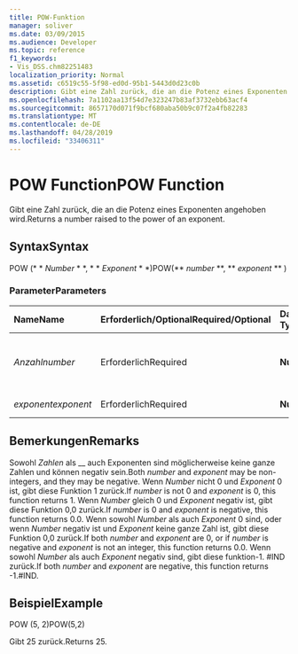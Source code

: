 ```yaml
---
title: POW-Funktion
manager: soliver
ms.date: 03/09/2015
ms.audience: Developer
ms.topic: reference
f1_keywords:
- Vis_DSS.chm82251483
localization_priority: Normal
ms.assetid: c6519c55-5f98-ed0d-95b1-5443d0d23c0b
description: Gibt eine Zahl zurück, die an die Potenz eines Exponenten angehoben wird.
ms.openlocfilehash: 7a1102aa13f54d7e323247b83af3732ebb63acf4
ms.sourcegitcommit: 8657170d071f9bcf680aba50b9c07f2a4fb82283
ms.translationtype: MT
ms.contentlocale: de-DE
ms.lasthandoff: 04/28/2019
ms.locfileid: "33406311"
---
```

# <a name="pow-function"></a><span data-ttu-id="e8518-103">POW Function</span><span class="sxs-lookup"><span data-stu-id="e8518-103">POW Function</span></span>

<span data-ttu-id="e8518-104">Gibt eine Zahl zurück, die an die Potenz eines Exponenten angehoben wird.</span><span class="sxs-lookup"><span data-stu-id="e8518-104">Returns a number raised to the power of an exponent.</span></span>
  
## <a name="syntax"></a><span data-ttu-id="e8518-105">Syntax</span><span class="sxs-lookup"><span data-stu-id="e8518-105">Syntax</span></span>

<span data-ttu-id="e8518-106">POW (\* \* *Number* \* \*, \* \* *Exponent* \* \*)</span><span class="sxs-lookup"><span data-stu-id="e8518-106">POW(\*\* *number* \*\*, \*\* *exponent* \*\* )</span></span> 
  
### <a name="parameters"></a><span data-ttu-id="e8518-107">Parameter</span><span class="sxs-lookup"><span data-stu-id="e8518-107">Parameters</span></span>

|<span data-ttu-id="e8518-108">**Name**</span><span class="sxs-lookup"><span data-stu-id="e8518-108">**Name**</span></span>|<span data-ttu-id="e8518-109">**Erforderlich/Optional**</span><span class="sxs-lookup"><span data-stu-id="e8518-109">**Required/Optional**</span></span>|<span data-ttu-id="e8518-110">**Datentyp**</span><span class="sxs-lookup"><span data-stu-id="e8518-110">**Data Type**</span></span>|<span data-ttu-id="e8518-111">**Beschreibung**</span><span class="sxs-lookup"><span data-stu-id="e8518-111">**Description**</span></span>|
|:-----|:-----|:-----|:-----|
| <span data-ttu-id="e8518-112">_Anzahl_</span><span class="sxs-lookup"><span data-stu-id="e8518-112">_number_</span></span> <br/> |<span data-ttu-id="e8518-113">Erforderlich</span><span class="sxs-lookup"><span data-stu-id="e8518-113">Required</span></span>  <br/> |<span data-ttu-id="e8518-114">**Number**</span><span class="sxs-lookup"><span data-stu-id="e8518-114">**Number**</span></span> <br/> |<span data-ttu-id="e8518-115">Die Zahl, die mit einem Exponenten potenziert werden soll.</span><span class="sxs-lookup"><span data-stu-id="e8518-115">The number to raise to the power of an exponent.</span></span>  <br/> |
| <span data-ttu-id="e8518-116">_exponent_</span><span class="sxs-lookup"><span data-stu-id="e8518-116">_exponent_</span></span> <br/> |<span data-ttu-id="e8518-117">Erforderlich</span><span class="sxs-lookup"><span data-stu-id="e8518-117">Required</span></span>  <br/> |<span data-ttu-id="e8518-118">**Number**</span><span class="sxs-lookup"><span data-stu-id="e8518-118">**Number**</span></span> <br/> |<span data-ttu-id="e8518-119">Der Exponent.</span><span class="sxs-lookup"><span data-stu-id="e8518-119">The exponent.</span></span>  <br/> |
   
## <a name="remarks"></a><span data-ttu-id="e8518-120">Bemerkungen</span><span class="sxs-lookup"><span data-stu-id="e8518-120">Remarks</span></span>

<span data-ttu-id="e8518-121">Sowohl _Zahlen_ als __ auch Exponenten sind möglicherweise keine ganze Zahlen und können negativ sein.</span><span class="sxs-lookup"><span data-stu-id="e8518-121">Both  _number_ and  _exponent_ may be non-integers, and they may be negative.</span></span> <span data-ttu-id="e8518-122">Wenn _Number_ nicht 0 und _Exponent_ 0 ist, gibt diese Funktion 1 zurück.</span><span class="sxs-lookup"><span data-stu-id="e8518-122">If  _number_ is not 0 and  _exponent_ is 0, this function returns 1.</span></span> <span data-ttu-id="e8518-123">Wenn _Number_ gleich 0 und _Exponent_ negativ ist, gibt diese Funktion 0,0 zurück.</span><span class="sxs-lookup"><span data-stu-id="e8518-123">If  _number_ is 0 and  _exponent_ is negative, this function returns 0.0.</span></span> <span data-ttu-id="e8518-124">Wenn sowohl _Number_ als auch _Exponent_ 0 sind, oder wenn _Number_ negativ ist und _Exponent_ keine ganze Zahl ist, gibt diese Funktion 0,0 zurück.</span><span class="sxs-lookup"><span data-stu-id="e8518-124">If both  _number_ and  _exponent_ are 0, or if  _number_ is negative and  _exponent_ is not an integer, this function returns 0.0.</span></span> <span data-ttu-id="e8518-125">Wenn sowohl _Number_ als auch _Exponent_ negativ sind, gibt diese funktion-1. #IND zurück.</span><span class="sxs-lookup"><span data-stu-id="e8518-125">If both  _number_ and  _exponent_ are negative, this function returns -1.#IND.</span></span> 
  
## <a name="example"></a><span data-ttu-id="e8518-126">Beispiel</span><span class="sxs-lookup"><span data-stu-id="e8518-126">Example</span></span>

<span data-ttu-id="e8518-127">POW (5, 2)</span><span class="sxs-lookup"><span data-stu-id="e8518-127">POW(5,2)</span></span> 
  
<span data-ttu-id="e8518-128">Gibt 25 zurück.</span><span class="sxs-lookup"><span data-stu-id="e8518-128">Returns 25.</span></span> 
  

